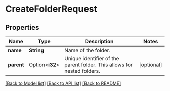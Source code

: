 # CreateFolderRequest

## Properties

Name | Type | Description | Notes
------------ | ------------- | ------------- | -------------
**name** | **String** | Name of the folder. | 
**parent** | Option<**i32**> | Unique identifier of the parent folder. This allows for nested folders. | [optional]

[[Back to Model list]](../README.md#documentation-for-models) [[Back to API list]](../README.md#documentation-for-api-endpoints) [[Back to README]](../README.md)


